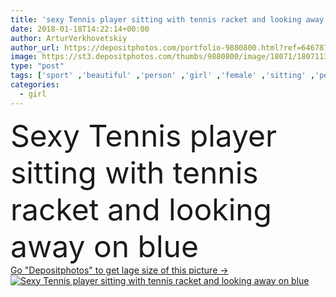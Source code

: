 ```yaml
---
title: 'sexy Tennis player sitting with tennis racket and looking away on blue'
date: 2018-01-18T14:22:14+00:00
author: ArturVerkhovetskiy
author_url: https://depositphotos.com/portfolio-9880800.html?ref=64678756
image: https://st3.depositphotos.com/thumbs/9880800/image/18071/180711328/api_thumb_450.jpg?forcejpeg=true
type: "post"
tags: ['sport' ,'beautiful' ,'person' ,'girl' ,'female' ,'sitting' ,'people' ,'beauty' ,'caucasian' ,'woman' ,'sportive' ,'sexy' ,'alone' ,'attractive' ,'seductive' ,'tennis' ,'sporty' ,'sportswear' ,'sportswoman' ,'copy space' ,'Studio Shot' ,'young adult' ,'looking away' ,'tennis player' ,'on blue' ,'pink hair' ,'tennis racket' ]
categories: 
  - girl
---
```

<div aling="center">
            <font size="60"> Sexy Tennis player sitting with tennis racket and looking away on blue</font>   
</div>
<div>
    <a href='https://st3.depositphotos.com/thumbs/9880800/image/18071/180711328/api_thumb_450.jpg?forcejpeg=true?ref=64678756' target=_blank > Go "Depositphotos" to get lage size of this picture ->
        <img href='https://st3.depositphotos.com/thumbs/9880800/image/18071/180711328/api_thumb_450.jpg?forcejpeg=true?ref=64678756' src='https://st3.depositphotos.com/9880800/18071/i/950/depositphotos_180711328-stock-photo-sexy-tennis-player-sitting-tennis.jpg?forcejpeg=true' alt='Sexy Tennis player sitting with tennis racket and looking away on blue' >
    </a>
</div>

